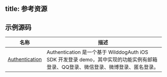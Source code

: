 title:  参考资源
---

## 示例源码

名称 | 描述
----|------
[Authentication](https://github.com/WildDogTeam/wilddog-ios-quickstart) | Authentication 是一个基于 WilddogAuth iOS SDK 开发登录 demo，其中实现的功能实例有邮箱登录、QQ登录、微信登录、微博登录、匿名登录。







